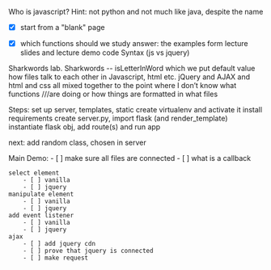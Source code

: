Who is javascript? Hint: not python and not much like java, despite the name


- [x] start from a "blank" page
- [x] which functions should we study
        answer: the examples form lecture slides and lecture demo code
Syntax (js vs jquery)


Sharkwords lab.
    Sharkwords -- isLetterInWord
    which we put default value
    how files talk to each other in Javascript, html etc.
    jQuery and AJAX and html and css all mixed together to the point where I don’t know what functions ///are doing or how things are formatted in what files

Steps:
    set up server, templates, static
        create virtualenv and activate it
        install requirements
        create server.py, import flask (and render_template)
        instantiate flask obj, add route(s) and run app


next: add random class, chosen in server

Main Demo:
    - [ ] make sure all files are connected 
    - [ ] what is a callback

    select element 
        - [ ] vanilla 
        - [ ] jquery
    manipulate element 
        - [ ] vanilla 
        - [ ] jquery
    add event listener  
        - [ ] vanilla 
        - [ ] jquery
    ajax
        - [ ] add jquery cdn
        - [ ] prove that jquery is connected
        - [ ] make request

    




